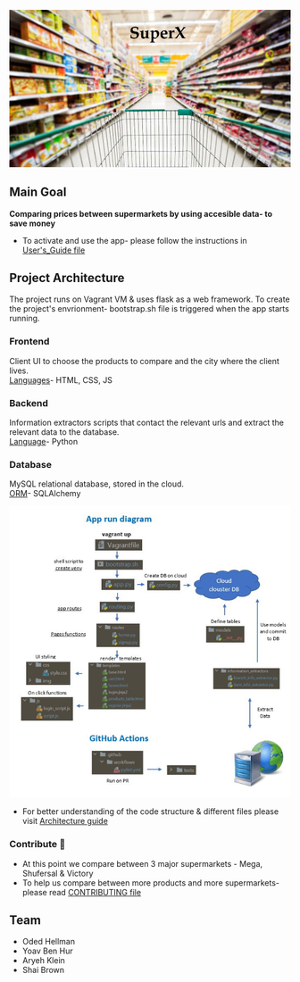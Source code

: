 ![superx](superx/static/img/superx.JPG)

## **Main Goal** 
**Comparing prices between supermarkets by using accesible data- to save money**
- To activate and use the app- please follow the instructions in [User's_Guide file](User's_Guide.md)

## Project Architecture
The project runs on Vagrant VM & uses flask as a web framework.
To create the project's envrionment- bootstrap.sh file is triggered when the app starts running.

### **Frontend** 
Client UI to choose the products to compare and the city where the client lives. <br>
<u>Languages</u>- HTML, CSS, JS

### **Backend**
Information extractors scripts that contact the relevant urls and extract the relevant data to the database.<br>
<u>Language</u>- Python

### **Database** 
MySQL relational database, stored in the cloud.<br>
<u>ORM</u>- SQLAlchemy

![structure](superx/static/img/app_run_diagram.JPG)

- For better understanding of the code structure & different files please visit [Architecture guide](Project_Architecture.md)

### Contribute :tada:
- At this point we compare between 3 major supermarkets - Mega, Shufersal & Victory
- To help us compare between more products and more supermarkets- please read [CONTRIBUTING file](CONTRIBUTING.md)

## Team
- Oded Hellman
- Yoav Ben Hur  
- Aryeh Klein
- Shai Brown



